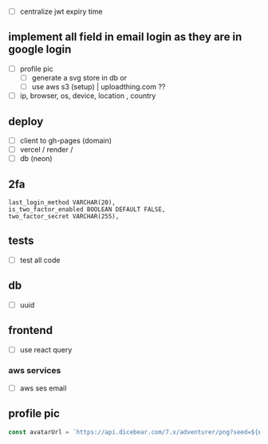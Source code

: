 - [ ] centralize jwt expiry time

## implement all field in email login as they are in google login

- [ ] profile pic
  - [ ] generate a svg store in db or
  - [ ] use aws s3 (setup) | uploadthing.com ??
- [ ] ip, browser, os, device, location , country

## deploy

- [ ] client to gh-pages (domain)
- [ ] vercel / render /
- [ ] db (neon)

## 2fa

    last_login_method VARCHAR(20),
    is_two_factor_enabled BOOLEAN DEFAULT FALSE,
    two_factor_secret VARCHAR(255),

## tests

- [ ] test all code

## db

- [ ] uuid

## frontend

- [ ] use react query

### aws services

- [ ] aws ses email

## profile pic

```ts
const avatarUrl = `https://api.dicebear.com/7.x/adventurer/png?seed=${uuidv4()}`;
```
